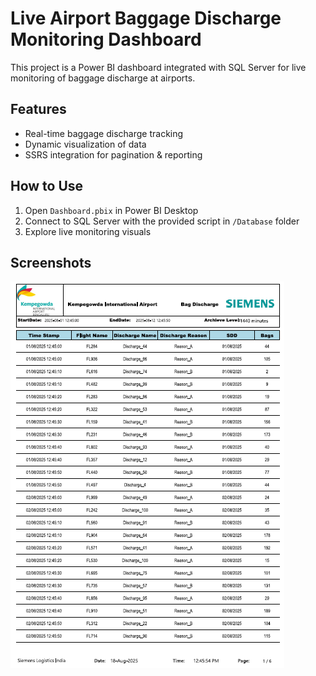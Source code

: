 # Live Airport Baggage Discharge Monitoring Dashboard  

This project is a Power BI dashboard integrated with SQL Server for live monitoring of baggage discharge at airports.  

## Features
- Real-time baggage discharge tracking  
- Dynamic visualization of data  
- SSRS integration for pagination & reporting  

## How to Use
1. Open `Dashboard.pbix` in Power BI Desktop  
2. Connect to SQL Server with the provided script in `/Database` folder  
3. Explore live monitoring visuals  

## Screenshots

![Dashboard Screenshot](Screenshots/Full-Page.png)
